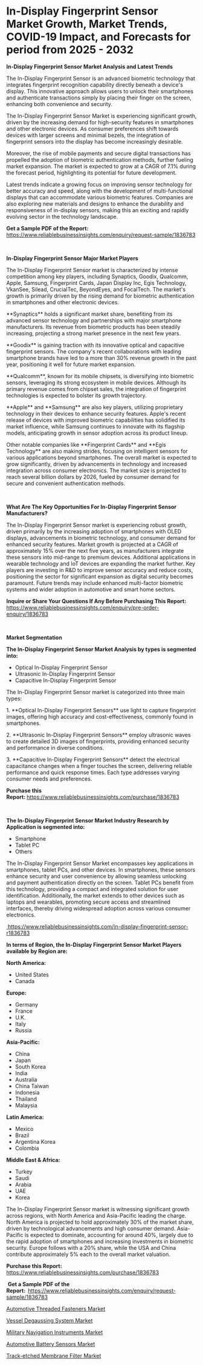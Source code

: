 <p><h1>In-Display Fingerprint Sensor Market Growth, Market Trends, COVID-19 Impact, and Forecasts for period from 2025 - 2032</h1></p><p><strong>In-Display Fingerprint Sensor Market Analysis and Latest Trends</strong></p>
<p><p>The In-Display Fingerprint Sensor is an advanced biometric technology that integrates fingerprint recognition capability directly beneath a device's display. This innovative approach allows users to unlock their smartphones and authenticate transactions simply by placing their finger on the screen, enhancing both convenience and security. </p><p>The In-Display Fingerprint Sensor Market is experiencing significant growth, driven by the increasing demand for high-security features in smartphones and other electronic devices. As consumer preferences shift towards devices with larger screens and minimal bezels, the integration of fingerprint sensors into the display has become increasingly desirable. </p><p>Moreover, the rise of mobile payments and secure digital transactions has propelled the adoption of biometric authentication methods, further fueling market expansion. The market is expected to grow at a CAGR of 7.1% during the forecast period, highlighting its potential for future development. </p><p>Latest trends indicate a growing focus on improving sensor technology for better accuracy and speed, along with the development of multi-functional displays that can accommodate various biometric features. Companies are also exploring new materials and designs to enhance the durability and responsiveness of in-display sensors, making this an exciting and rapidly evolving sector in the technology landscape.</p></p>
<p><strong>Get a Sample PDF of the Report:&nbsp;</strong> <a href="https://www.reliablebusinessinsights.com/enquiry/request-sample/1836783?utm_campaign=1138&utm_medium=2&utm_source=Github&utm_content=ia&utm_term=26032025&utm_id=in-display-fingerprint-sensor">https://www.reliablebusinessinsights.com/enquiry/request-sample/1836783</a></p>
<p>&nbsp;</p>
<p><strong>In-Display Fingerprint Sensor Major Market Players</strong></p>
<p><p>The In-Display Fingerprint Sensor market is characterized by intense competition among key players, including Synaptics, Goodix, Qualcomm, Apple, Samsung, Fingerprint Cards, Japan Display Inc, Egis Technology, VkanSee, Silead, CrucialTec, BeyondEyes, and FocalTech. The market's growth is primarily driven by the rising demand for biometric authentication in smartphones and other electronic devices.</p><p>**Synaptics** holds a significant market share, benefiting from its advanced sensor technology and partnerships with major smartphone manufacturers. Its revenue from biometric products has been steadily increasing, projecting a strong market presence in the next few years.</p><p>**Goodix** is gaining traction with its innovative optical and capacitive fingerprint sensors. The company's recent collaborations with leading smartphone brands have led to a more than 30% revenue growth in the past year, positioning it well for future market expansion.</p><p>**Qualcomm**, known for its mobile chipsets, is diversifying into biometric sensors, leveraging its strong ecosystem in mobile devices. Although its primary revenue comes from chipset sales, the integration of fingerprint technologies is expected to bolster its growth trajectory.</p><p>**Apple** and **Samsung** are also key players, utilizing proprietary technology in their devices to enhance security features. Apple's recent release of devices with improved biometric capabilities has solidified its market influence, while Samsung continues to innovate with its flagship models, anticipating growth in sensor adoption across its product lineup.</p><p>Other notable companies like **Fingerprint Cards** and **Egis Technology** are also making strides, focusing on intelligent sensors for various applications beyond smartphones. The overall market is expected to grow significantly, driven by advancements in technology and increased integration across consumer electronics. The market size is projected to reach several billion dollars by 2026, fueled by consumer demand for secure and convenient authentication methods.</p></p>
<p>&nbsp;</p>
<p><strong>What Are The Key Opportunities For In-Display Fingerprint Sensor Manufacturers?</strong></p>
<p><p>The In-Display Fingerprint Sensor market is experiencing robust growth, driven primarily by the increasing adoption of smartphones with OLED displays, advancements in biometric technology, and consumer demand for enhanced security features. Market growth is projected at a CAGR of approximately 15% over the next five years, as manufacturers integrate these sensors into mid-range to premium devices. Additional applications in wearable technology and IoT devices are expanding the market further. Key players are investing in R&D to improve sensor accuracy and reduce costs, positioning the sector for significant expansion as digital security becomes paramount. Future trends may include enhanced multi-factor biometric systems and wider adoption in automotive and smart home sectors.</p></p>
<p><strong>Inquire or Share Your Questions If Any Before Purchasing This Report:</strong> <a href="https://www.reliablebusinessinsights.com/enquiry/pre-order-enquiry/1836783?utm_campaign=1138&utm_medium=2&utm_source=Github&utm_content=ia&utm_term=26032025&utm_id=in-display-fingerprint-sensor">https://www.reliablebusinessinsights.com/enquiry/pre-order-enquiry/1836783</a></p>
<p>&nbsp;</p>
<p><strong>Market Segmentation</strong></p>
<p><strong>The In-Display Fingerprint Sensor Market Analysis by types is segmented into:</strong></p>
<p><ul><li>Optical In-Display Fingerprint Sensor</li><li>Ultrasonic In-Display Fingerprint Sensor</li><li>Capacitive In-Display Fingerprint Sensor</li></ul></p>
<p><p>The In-Display Fingerprint Sensor market is categorized into three main types: </p><p>1. **Optical In-Display Fingerprint Sensors** use light to capture fingerprint images, offering high accuracy and cost-effectiveness, commonly found in smartphones. </p><p>2. **Ultrasonic In-Display Fingerprint Sensors** employ ultrasonic waves to create detailed 3D images of fingerprints, providing enhanced security and performance in diverse conditions. </p><p>3. **Capacitive In-Display Fingerprint Sensors** detect the electrical capacitance changes when a finger touches the screen, delivering reliable performance and quick response times. Each type addresses varying consumer needs and preferences.</p></p>
<p><strong>Purchase this Report:&nbsp;</strong><a href="https://www.reliablebusinessinsights.com/purchase/1836783?utm_campaign=1138&utm_medium=2&utm_source=Github&utm_content=ia&utm_term=26032025&utm_id=in-display-fingerprint-sensor">https://www.reliablebusinessinsights.com/purchase/1836783</a></p>
<p>&nbsp;</p>
<p><strong>The In-Display Fingerprint Sensor Market Industry Research by Application is segmented into:</strong></p>
<p><ul><li>Smartphone</li><li>Tablet PC</li><li>Others</li></ul></p>
<p><p>The In-Display Fingerprint Sensor Market encompasses key applications in smartphones, tablet PCs, and other devices. In smartphones, these sensors enhance security and user convenience by allowing seamless unlocking and payment authentication directly on the screen. Tablet PCs benefit from this technology, providing a compact and integrated solution for user identification. Additionally, the market extends to other devices such as laptops and wearables, promoting secure access and streamlined interfaces, thereby driving widespread adoption across various consumer electronics.</p></p>
<p><a href="https://www.reliablebusinessinsights.com/in-display-fingerprint-sensor-r1836783?utm_campaign=1138&utm_medium=2&utm_source=Github&utm_content=ia&utm_term=26032025&utm_id=in-display-fingerprint-sensor">&nbsp;https://www.reliablebusinessinsights.com/in-display-fingerprint-sensor-r1836783</a></p>
<p><strong>In terms of Region, the In-Display Fingerprint Sensor Market Players available by Region are:</strong></p>
<p>
    <p> <strong> North America: </strong>
        <ul>
            <li>United States</li>
            <li>Canada</li>
        </ul>
        </p> 
    <p> <strong> Europe: </strong>
        <ul>
            <li>Germany</li>
            <li>France</li>
            <li>U.K.</li>
            <li>Italy</li>
            <li>Russia</li>
        </ul>
        </p> 
    <p> <strong> Asia-Pacific: </strong>
        <ul>
            <li>China</li>
            <li>Japan</li>
            <li>South Korea</li>
            <li>India</li>
            <li>Australia</li>
            <li>China Taiwan</li>
            <li>Indonesia</li>
            <li>Thailand</li>
            <li>Malaysia</li>
        </ul>
        </p> 
    <p> <strong> Latin America: </strong>
        <ul>
            <li>Mexico</li>
            <li>Brazil</li>
            <li>Argentina Korea</li>
            <li>Colombia</li>
        </ul>
        </p> 
    <p> <strong> Middle East & Africa: </strong>
        <ul>
            <li>Turkey</li>
            <li>Saudi</li>
            <li>Arabia</li>
            <li>UAE</li>
            <li>Korea</li>
        </ul>
    </p>
    </p>
<p><p>The In-Display Fingerprint Sensor market is witnessing significant growth across regions, with North America and Asia-Pacific leading the charge. North America is projected to hold approximately 30% of the market share, driven by technological advancements and high consumer demand. Asia-Pacific is expected to dominate, accounting for around 40%, largely due to the rapid adoption of smartphones and increasing investments in biometric security. Europe follows with a 20% share, while the USA and China contribute approximately 5% each to the overall market valuation.</p></p>
<p><strong>Purchase this Report: </strong><a href="https://www.reliablebusinessinsights.com/purchase/1836783?utm_campaign=1138&utm_medium=2&utm_source=Github&utm_content=ia&utm_term=26032025&utm_id=in-display-fingerprint-sensor">https://www.reliablebusinessinsights.com/purchase/1836783</a></p>
<p>&nbsp;<strong>Get a Sample PDF of the Report:&nbsp;&nbsp;</strong><a href="https://www.reliablebusinessinsights.com/enquiry/request-sample/1836783?utm_campaign=1138&utm_medium=2&utm_source=Github&utm_content=ia&utm_term=26032025&utm_id=in-display-fingerprint-sensor">https://www.reliablebusinessinsights.com/enquiry/request-sample/1836783</a></p>
<p><strong></strong></p>
<p><p><a href="https://github.com/rosamariarocque98/Market-Research-Report-List-1/blob/main/automotive-threaded-fasteners-market.md?utm_campaign=1138&utm_medium=2&utm_source=Github&utm_content=ia&utm_term=26032025&utm_id=in-display-fingerprint-sensor">Automotive Threaded Fasteners Market</a></p><p><a href="https://github.com/suleimannichelle7/Market-Research-Report-List-1/blob/main/vessel-degaussing-system-market.md?utm_campaign=1138&utm_medium=2&utm_source=Github&utm_content=ia&utm_term=26032025&utm_id=in-display-fingerprint-sensor">Vessel Degaussing System Market</a></p><p><a href="https://github.com/krinerstormy331/Market-Research-Report-List-1/blob/main/military-navigation-instruments-market.md?utm_campaign=1138&utm_medium=2&utm_source=Github&utm_content=ia&utm_term=26032025&utm_id=in-display-fingerprint-sensor">Military Navigation Instruments Market</a></p><p><a href="https://github.com/MariaWashington76/Market-Research-Report-List-2/blob/main/automotive-battery-sensors-market.md?utm_campaign=1138&utm_medium=2&utm_source=Github&utm_content=ia&utm_term=26032025&utm_id=in-display-fingerprint-sensor">Automotive Battery Sensors Market</a></p><p><a href="https://github.com/dolorespeddico90/Market-Research-Report-List-1/blob/main/track-etched-membrane-filter-market.md?utm_campaign=1138&utm_medium=2&utm_source=Github&utm_content=ia&utm_term=26032025&utm_id=in-display-fingerprint-sensor">Track-etched Membrane Filter Market</a></p></p>